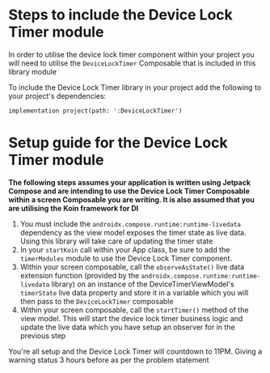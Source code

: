 # Steps to include the Device Lock Timer module
In order to utilise the device lock timer component within your project you will need to utilise the `DeviceLockTimer` Composable that is included in this library module

To include the Device Lock Timer library in your project add the following to your project's dependencies:

`implementation project(path: ':DeviceLockTimer')`

# Setup guide for the Device Lock Timer module
**The following steps assumes your application is written using Jetpack Compose and are intending to use the Device Lock Timer Composable within a screen Composable you are writing. It is also assumed that you are utilising the Koin framework for DI**

1. You must include the `androidx.compose.runtime:runtime-livedata` dependency as the view model exposes the timer state as live data. Using this library will take care of updating the timer state
2. In your `startKoin` call within your App class, be sure to add the `timerModules` module to use the Device Lock Timer component.
3. Within your screen composable, call the `observeAsState()` live data extension function (provided by the `androidx.compose.runtime:runtime-livedata` library) on an instance of the DeviceTimerViewModel's `timerState` live data property and store it in a variable which you will then pass to the `DeviceLockTimer` composable 
4. Within your screen composable, call the `startTimer()` method of the view model. This will start the device lock timer business logic and update the live data which you have setup an observer for in the previous step

You're all setup and the Device Lock Timer will countdown to 11PM. Giving a warning status 3 hours before as per the problem statement